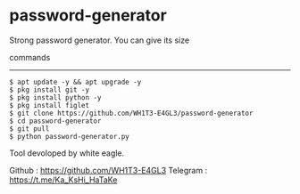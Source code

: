 # password-generator
Strong password generator. You can give its size

commands
____________________

    $ apt update -y && apt upgrade -y
    $ pkg install git -y
    $ pkg install python -y
    $ pkg install figlet
    $ git clone https://github.com/WH1T3-E4GL3/password-generator
    $ cd password-generator
    $ git pull
    $ python password-generator.py
   
  
Tool devoloped by white eagle.

Github   : https://github.com/WH1T3-E4GL3
Telegram : https://t.me/Ka_KsHi_HaTaKe
